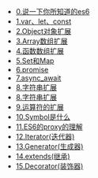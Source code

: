 
- [0.说一下你所知道的es6](0.es5和es6的区别，说一下你所知道的es6.md)
- [1.var、let、const](./1.var、let、const.md)
- [2.Object对象扩展](./2.Object对象扩展.md)
- [3.Array数组扩展](./3.Array数组扩展.md)
- [4.函数数组扩展](./4.函数数组扩展.md)
- [5.Set和Map](./5.Set和Map.md)
- [6.promise](./6.promise.md)
- [7.async_await](./7.async_await.md)
- [8.字符串扩展](./8.字符串扩展.md)
- [8.字符串扩展](./8.字符串扩展.md)
- [9.运算符的扩展](./9.运算符的扩展.md)
- [10.Symbol是什么](10.Symbol是什么.md)
- [11.ES6的proxy的理解](11.ES6的proxy的理解.md)
- [12.Iterator(迭代器)](12.Iterator(迭代器).md)
- [13.Generator(生成器)](13.Generator(生成器).md)
- [14.extends(继承)](14.extends(继承).md)
- [15.Decorator(装饰器)](15.Decorator(装饰器).md)
